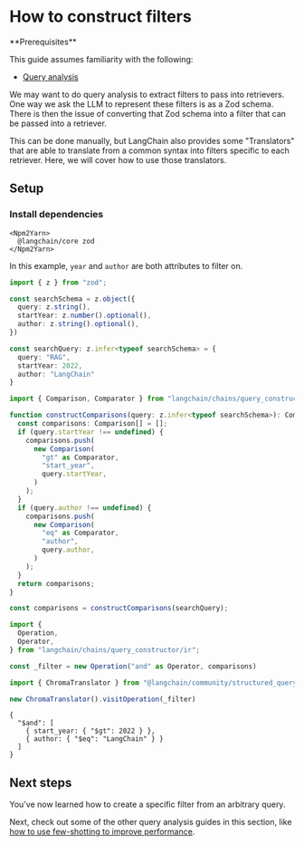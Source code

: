 # How to construct filters

<Info>
**Prerequisites**


This guide assumes familiarity with the following:

- [Query analysis](/oss/tutorials/rag#query-analysis)

</Info>

We may want to do query analysis to extract filters to pass into retrievers. One way we ask the LLM to represent these filters is as a Zod schema. There is then the issue of converting that Zod schema into a filter that can be passed into a retriever. 

This can be done manually, but LangChain also provides some "Translators" that are able to translate from a common syntax into filters specific to each retriever. Here, we will cover how to use those translators.

## Setup

### Install dependencies

```{=mdx}
<Npm2Yarn>
  @langchain/core zod
</Npm2Yarn>
```
In this example, `year` and `author` are both attributes to filter on.


```typescript
import { z } from "zod";

const searchSchema = z.object({
  query: z.string(),
  startYear: z.number().optional(),
  author: z.string().optional(),
})

const searchQuery: z.infer<typeof searchSchema> = {
  query: "RAG",
  startYear: 2022,
  author: "LangChain"
}
```
```typescript
import { Comparison, Comparator } from "langchain/chains/query_constructor/ir";

function constructComparisons(query: z.infer<typeof searchSchema>): Comparison[] {
  const comparisons: Comparison[] = [];
  if (query.startYear !== undefined) {
    comparisons.push(
      new Comparison(
        "gt" as Comparator,
        "start_year",
        query.startYear,
      )
    );
  }
  if (query.author !== undefined) {
    comparisons.push(
      new Comparison(
        "eq" as Comparator,
        "author",
        query.author,
      )
    );
  }
  return comparisons;
}

const comparisons = constructComparisons(searchQuery);
```


```typescript
import {
  Operation,
  Operator,
} from "langchain/chains/query_constructor/ir";

const _filter = new Operation("and" as Operator, comparisons)
```


```typescript
import { ChromaTranslator } from "@langchain/community/structured_query/chroma";

new ChromaTranslator().visitOperation(_filter)
```



```output
{
  "$and": [
    { start_year: { "$gt": 2022 } },
    { author: { "$eq": "LangChain" } }
  ]
}
```


## Next steps

You've now learned how to create a specific filter from an arbitrary query.

Next, check out some of the other query analysis guides in this section, like [how to use few-shotting to improve performance](/oss/how-to/query_no_queries).
